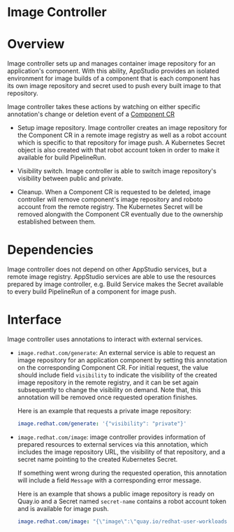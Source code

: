 # Image Controller

# Overview
Image controller sets up and manages container image repository for an application's component. With this ability, AppStudio provides an isolated environment for image builds of a component that is each component has its own image repository and secret used to push every built image to that repository.

Image controller takes these actions by watching on either specific annotation's change or deletion event of a [Component CR](https://redhat-appstudio.github.io/book/ref/application-environment-api.html#component)

- Setup image repository. Image controller creates an image repository for the Component CR in a remote image registry as well as a robot account which is specific to that repository for image push. A Kubernetes Secret object is also created with that robot account token in order to make it available for build PipelineRun.

- Visibility switch. Image controller is able to switch image repository's visibility between public and private.

- Cleanup. When a Component CR is requested to be deleted, image controller will remove component's image repository and roboto account from the remote registry. The Kubernetes Secret will be removed alongwith the Component CR eventually due to the ownership established between them.

# Dependencies
Image controller does not depend on other AppStudio services, but a remote image registry. AppStudio services are able to use the resources prepared by image controller, e.g. Build Service makes the Secret available to every build PipelineRun of a component for image push.

# Interface
Image controller uses annotations to interact with external services.

- `image.redhat.com/generate`: An external service is able to request an image repository for an application component by setting this annotation on the corresponding Component CR. For initial request, the value should include field `visibility` to indicate the visibility of the created image repository in the remote registry, and it can be set again subsequently to change the visibility on demand. Note that, this annotation will be removed once requested operation finishes.

  Here is an example that requests a private image repository:

  ```yaml
  image.redhat.com/generate: '{"visibility": "private"}'
  ```

- `image.redhat.com/image`: image controller provides information of prepared resources to external services via this annotation, which includes the image repository URL, the visibility of that repository, and a secret name pointing to the created Kubernetes Secret.

  If something went wrong during the requested operation, this annotation will include a field `Message` with a corresponding error message.

  Here is an example that shows a public image repository is ready on Quay.io and a Secret named `secret-name` contains a robot account token and is available for image push.

  ```yaml
  image.redhat.com/image: "{\"image\":\"quay.io/redhat-user-workloads/image-controller-system/city-transit/billing\",\"visibility\":\"public\",\"secret\":\"secret-name\"}"
  ```
